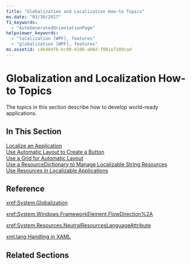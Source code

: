 ```yaml
---
title: "Globalization and Localization How-to Topics"
ms.date: "03/30/2017"
f1_keywords: 
  - "AutoGeneratedOrientationPage"
helpviewer_keywords: 
  - "localization [WPF], features"
  - "globalization [WPF], features"
ms.assetid: c4b484fb-bc90-4186-a08d-f081e7109cad
---
```

# Globalization and Localization How-to Topics
The topics in this section describe how to develop world-ready applications.  
  
## In This Section  
 [Localize an Application](how-to-localize-an-application.md)  
 [Use Automatic Layout to Create a Button](how-to-use-automatic-layout-to-create-a-button.md)  
 [Use a Grid for Automatic Layout](how-to-use-a-grid-for-automatic-layout.md)  
 [Use a ResourceDictionary to Manage Localizable String Resources](how-to-use-a-resourcedictionary-to-manage-localizable-string-resources.md)  
 [Use Resources in Localizable Applications](how-to-use-resources-in-localizable-applications.md)  
  
## Reference  
 <xref:System.Globalization>  
  
 <xref:System.Windows.FrameworkElement.FlowDirection%2A>  
  
 <xref:System.Resources.NeutralResourcesLanguageAttribute>  
  
 [xml:lang Handling in XAML](../../xaml-services/xml-lang-handling-in-xaml.md)  
  
## Related Sections

